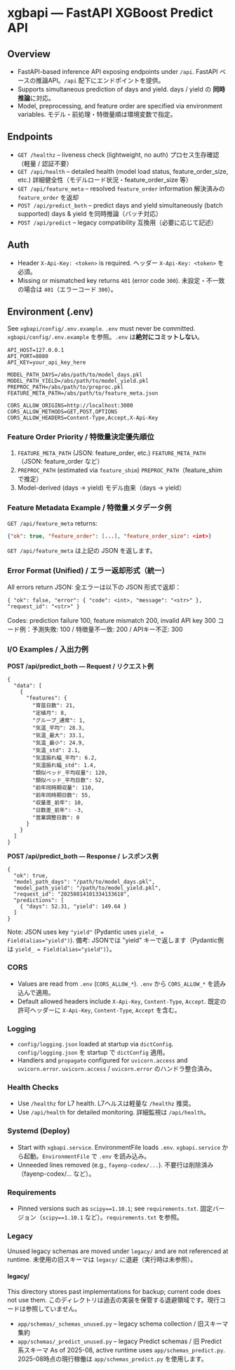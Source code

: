 # xgbapi — FastAPI XGBoost Predict API

## Overview
- FastAPI-based inference API exposing endpoints under `/api`.
  FastAPI ベースの推論API。`/api` 配下にエンドポイントを提供。
- Supports simultaneous prediction of days and yield.
  days / yield の **同時推論**に対応。
- Model, preprocessing, and feature order are specified via environment variables.
  モデル・前処理・特徴量順は環境変数で指定。

## Endpoints
- `GET /healthz` – liveness check (lightweight, no auth)
  プロセス生存確認（軽量 / 認証不要）
- `GET /api/health` – detailed health (model load status, feature_order_size, etc.)
  詳細健全性（モデルロード状況・feature_order_size 等）
- `GET /api/feature_meta` – resolved `feature_order` information
  解決済みの `feature_order` を返却
- `POST /api/predict_both` – predict days and yield simultaneously (batch supported)
  days & yield を同時推論（バッチ対応）
- `POST /api/predict` – legacy compatibility
  互換用（必要に応じて記述）

## Auth
- Header `X-Api-Key: <token>` is required.
  ヘッダー `X-Api-Key: <token>` を必須。
- Missing or mismatched key returns `401` (error code `300`).
  未設定・不一致の場合は `401`（エラーコード `300`）。

## Environment (.env)
See `xgbapi/config/.env.example`. `.env` must never be committed.
`xgbapi/config/.env.example` を参照。`.env` は**絶対にコミットしない**。

```dotenv
API_HOST=127.0.0.1
API_PORT=8080
API_KEY=your_api_key_here

MODEL_PATH_DAYS=/abs/path/to/model_days.pkl
MODEL_PATH_YIELD=/abs/path/to/model_yield.pkl
PREPROC_PATH=/abs/path/to/preproc.pkl
FEATURE_META_PATH=/abs/path/to/feature_meta.json

CORS_ALLOW_ORIGINS=http://localhost:3000
CORS_ALLOW_METHODS=GET,POST,OPTIONS
CORS_ALLOW_HEADERS=Content-Type,Accept,X-Api-Key
```

### Feature Order Priority / 特徴量決定優先順位
1. `FEATURE_META_PATH` (JSON: feature_order, etc.)
   `FEATURE_META_PATH`（JSON: feature_order など）
2. `PREPROC_PATH` (estimated via `feature_shim`)
   `PREPROC_PATH`（feature_shim で推定）
3. Model-derived (days → yield)
   モデル由来（days → yield）

### Feature Metadata Example / 特徴量メタデータ例
`GET /api/feature_meta` returns:

```json
{"ok": true, "feature_order": [...], "feature_order_size": <int>}
```

`GET /api/feature_meta` は上記の JSON を返します。


### Error Format (Unified) / エラー返却形式（統一）
All errors return JSON:
全エラーは以下の JSON 形式で返却：

```
{ "ok": false, "error": { "code": <int>, "message": "<str>" }, "request_id": "<str>" }
```

Codes: prediction failure 100, feature mismatch 200, invalid API key 300
コード例：予測失敗: 100 / 特徴量不一致: 200 / APIキー不正: 300

### I/O Examples / 入出力例
**POST /api/predict_both — Request / リクエスト例**

```
{
  "data": [
    {
      "features": {
        "育苗日数": 21,
        "定植月": 8,
        "グループ_通常": 1,
        "気温_平均": 28.3,
        "気温_最大": 33.1,
        "気温_最小": 24.9,
        "気温_std": 2.1,
        "気温振れ幅_平均": 6.2,
        "気温振れ幅_std": 1.4,
        "類似ベッド_平均収量": 120,
        "類似ベッド_平均日数": 52,
        "前年同時期収量": 110,
        "前年同時期日数": 55,
        "収量差_前年": 10,
        "日数差_前年": -3,
        "営業調整日数": 0
      }
    }
  ]
}
```

**POST /api/predict_both — Response / レスポンス例**

```
{
  "ok": true,
  "model_path_days": "/path/to/model_days.pkl",
  "model_path_yield": "/path/to/model_yield.pkl",
  "request_id": "20250814101334133618",
  "predictions": [
    { "days": 52.31, "yield": 149.64 }
  ]
}
```

Note: JSON uses key `"yield"` (Pydantic uses `yield_ = Field(alias="yield")`).
備考: JSONでは "yield" キーで返します（Pydantic側は `yield_ = Field(alias="yield")`）。

### CORS
- Values are read from `.env` (`CORS_ALLOW_*`).
  `.env` から `CORS_ALLOW_*` を読み込んで適用。
- Default allowed headers include `X-Api-Key`, `Content-Type`, `Accept`.
  既定の許可ヘッダーに `X-Api-Key`, `Content-Type`, `Accept` を含む。

### Logging
- `config/logging.json` loaded at startup via `dictConfig`.
  `config/logging.json` を startup で `dictConfig` 適用。
- Handlers and `propagate` configured for `uvicorn.access` and `uvicorn.error`.
  `uvicorn.access` / `uvicorn.error` のハンドラ整合済み。

### Health Checks
- Use `/healthz` for L7 health.
  L7ヘルスは軽量な `/healthz` 推奨。
- Use `/api/health` for detailed monitoring.
  詳細監視は `/api/health`。

### Systemd (Deploy)
- Start with `xgbapi.service`. EnvironmentFile loads `.env`.
  `xgbapi.service` から起動。`EnvironmentFile` で `.env` を読み込み。
- Unneeded lines removed (e.g., `fayenp-codex/...`).
  不要行は削除済み（fayenp-codex/... など）。

### Requirements
- Pinned versions such as `scipy==1.10.1`; see `requirements.txt`.
  固定バージョン（`scipy==1.10.1` など）。`requirements.txt` を参照。

### Legacy
Unused legacy schemas are moved under `legacy/` and are not referenced at runtime.
未使用の旧スキーマは `legacy/` に退避（実行時は未参照）。

#### legacy/
This directory stores past implementations for backup; current code does not use them.
このディレクトリは過去の実装を保管する退避領域です。現行コードは参照していません。
- `app/schemas/_schemas_unused.py` – legacy schema collection / 旧スキーマ集約
- `app/schemas/_predict_unused.py` – legacy Predict schemas / 旧 Predict 系スキーマ
As of 2025-08, active runtime uses `app/schemas_predict.py`.
2025-08時点の現行稼働は `app/schemas_predict.py` を使用します。
